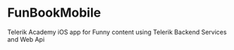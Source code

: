 FunBookMobile
=============

Telerik Academy iOS app for Funny content using Telerik Backend Services and Web Api

